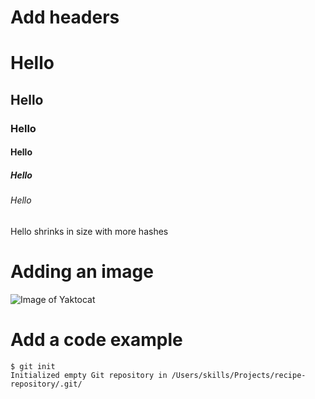 # Add headers

# Hello
## Hello
### Hello
#### Hello
##### Hello
###### Hello

Hello shrinks in size with more hashes

# Adding an image

![Image of Yaktocat](https://octodex.github.com/images/yaktocat.png)


# Add a code example

```
$ git init
Initialized empty Git repository in /Users/skills/Projects/recipe-repository/.git/
```

